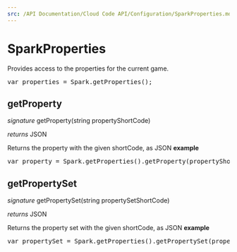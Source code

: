 ```yaml
---
src: /API Documentation/Cloud Code API/Configuration/SparkProperties.md
---
```


# SparkProperties

Provides access to the properties for the current game.
<pre rel="highlighter" code-brush="js" contenteditable="false">var properties = Spark.getProperties();</pre>

## getProperty
_signature_ getProperty(string propertyShortCode)</p>
_returns_ JSON</p>

Returns the property with the given shortCode, as JSON
<b>example</b>
<pre rel="highlighter" code-brush="js" contenteditable="false">var property = Spark.getProperties().getProperty(propertyShortCode);</pre>
## getPropertySet
_signature_ getPropertySet(string propertySetShortCode)</p>
_returns_ JSON</p>

Returns the property set with the given shortCode, as JSON
<b>example</b>
<pre rel="highlighter" code-brush="js" contenteditable="false">var propertySet = Spark.getProperties().getPropertySet(propertySetShortCode);</pre>
